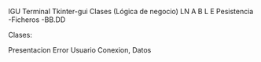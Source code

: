 IGU 
    Terminal
    Tkinter-gui
Clases (Lógica de negocio)
    LN  A
        B
        L
        E
Pesistencia
    -Ficheros
    -BB.DD

Clases:

Presentacion
Error
Usuario
Conexion, Datos
